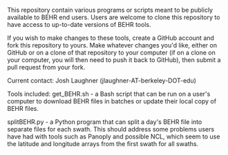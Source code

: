 This repository contain various programs or scripts meant to be publicly available to BEHR end users.
Users are welcome to clone this repository to have access to up-to-date versions of BEHR tools.

If you wish to make changes to these tools, create a GitHub account and fork this repository to yours.
Make whatever changes you'd like, either on GitHub or on a clone of that repository to your computer
(if on a clone on your computer, you will then need to push it back to GitHub), then submit a pull
request from your fork.

Current contact: Josh Laughner (jlaughner-AT-berkeley-DOT-edu)

Tools included:
  get_BEHR.sh - a Bash script that can be run on a user's computer to download BEHR files in batches
  or update their local copy of BEHR files.

  splitBEHR.py - a Python program that can split a day's BEHR file into separate files for each swath.
  This should address some problems users have had with tools such as Panoply and possible NCL, which
  seem to use the latitude and longitude arrays from the first swath for all swaths.
